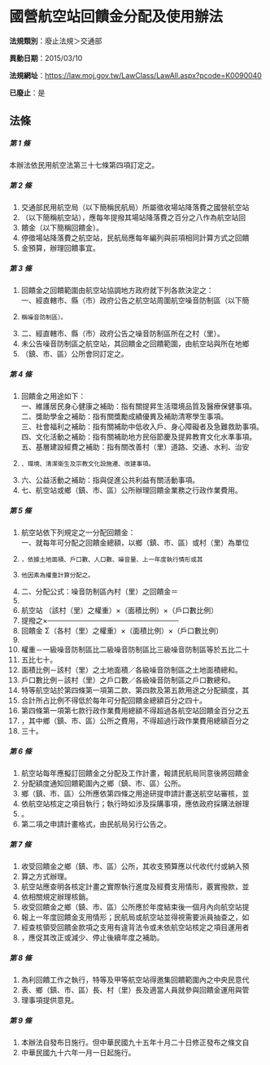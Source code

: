 # 國營航空站回饋金分配及使用辦法

**法規類別**：廢止法規＞交通部

**異動日期**：2015/03/10  

**法規網址**：https://law.moj.gov.tw/LawClass/LawAll.aspx?pcode=K0090040

**已廢止**：是



## 法條
##### 第 1 條
本辦法依民用航空法第三十七條第四項訂定之。

##### 第 2 條
1. 交通部民用航空局（以下簡稱民航局）所屬徵收場站降落費之國營航空站
1. （以下簡稱航空站），應每年提撥其場站降落費之百分之八作為航空站回
1. 饋金（以下簡稱回饋金）。
1. 停徵場站降落費之航空站，民航局應每年編列與前項相同計算方式之回饋
1. 金預算，辦理回饋事宜。

##### 第 3 條
1. 回饋金之回饋範圍由航空站協調地方政府就下列各款決定之：  
一、經直轄市、縣（市）政府公告之航空站周圍航空噪音防制區（以下簡
1.     稱噪音防制區）。
1. 二、經直轄市、縣（市）政府公告之噪音防制區所在之村（里）。
1. 未公告噪音防制區之航空站，其回饋金之回饋範圍，由航空站與所在地鄉
1. （鎮、市、區）公所會同訂定之。

##### 第 4 條
1. 回饋金之用途如下：  
一、維護居民身心健康之補助：指有關提昇生活環境品質及醫療保健事項。  
二、獎助學金之補助：指有關獎勵成績優異及補助清寒學生事項。  
三、社會福利之補助：指有關補助中低收入戶、身心障礙者及急難救助事項。  
四、文化活動之補助：指有關補助地方民俗節慶及提昇教育文化水準事項。  
五、基層建設經費之補助：指有關改善村（里）道路、交通、水利、治安
1.     、環境、清潔衛生及宗教文化設施遷、改建事項。
1. 六、公益活動之補助：指與促進公共利益有關活動事項。
1. 七、航空站或鄉（鎮、市、區）公所辦理回饋金業務之行政作業費用。

##### 第 5 條
1. 航空站依下列規定之一分配回饋金：  
一、就每年可分配之回饋金總額，以鄉（鎮、市、區）或村（里）為單位
1.     ，依據土地面積、戶口數、人口數、噪音量、上一年度執行情形或其
1.     他因素為權重計算分配之。
1. 二、分配公式：噪音防制區內村（里）之回饋金＝
1. 
1.   航空站  （該村（里）之權重）×（面積比例）×（戶口數比例）
1.   提撥之×──────────────────────────
1.   回饋金  Σ（各村（里）之權重）×（面積比例）×（戶口數比例）
1. 
1. 權重－一級噪音防制區比二級噪音防制區比三級噪音防制區等於五比二十
1. 五比七十。
1. 面積比例－該村（里）之土地面積／各級噪音防制區之土地面積總和。
1. 戶口數比例－該村（里）之戶口數／各級噪音防制區之戶口數總和。
1. 特等航空站於第四條第一項第二款、第四款及第五款用途之分配額度，其
1. 合計所占比例不得低於每年可分配回饋金總額百分之四十。
1. 第四條第一項第七款行政作業費用總額不得超過各航空站回饋金百分之五
1. ，其中鄉（鎮、市、區）公所之費用，不得超過行政作業費用總額百分之
1. 三十。

##### 第 6 條
1. 航空站每年應擬訂回饋金之分配及工作計畫，報請民航局同意後將回饋金
1. 分配額度通知回饋範圍內之鄉（鎮、市、區）公所。
1. 鄉（鎮、市、區）公所應依第四條之用途研提申請計畫送航空站審核，並
1. 依航空站核定之項目執行；執行時如涉及採購事項，應依政府採購法辦理
1. 。
1. 第二項之申請計畫格式，由民航局另行公告之。

##### 第 7 條
1. 收受回饋金之鄉（鎮、市、區）公所，其收支預算應以代收代付或納入預
1. 算之方式辦理。
1. 航空站應查明各核定計畫之實際執行進度及經費支用情形，覈實撥款，並
1. 依相關規定辦理核銷。
1. 收受回饋金之鄉（鎮、市、區）公所應於年度結束後一個月內向航空站提
1. 報上一年度回饋金支用情形；民航局或航空站並得視需要派員抽查之，如
1. 經查核領受回饋金款項之支用有違背法令或未依航空站核定之項目運用者
1. ，應促其改正或減少、停止後續年度之補助。

##### 第 8 條
1. 為利回饋工作之執行，特等及甲等航空站得邀集回饋範圍內之中央民意代
1. 表、鄉（鎮、市、區）長、村（里）長及適當人員就參與回饋金運用與管
1. 理事項提供意見。

##### 第 9 條
1. 本辦法自發布日施行。但中華民國九十五年十月二十日修正發布之條文自
1. 中華民國九十六年一月一日起施行。


